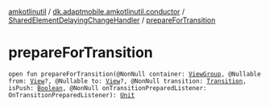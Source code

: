 [amkotlinutil](../../index.md) / [dk.adaptmobile.amkotlinutil.conductor](../index.md) / [SharedElementDelayingChangeHandler](index.md) / [prepareForTransition](prepare-for-transition.md)

# prepareForTransition

`open fun prepareForTransition(@NonNull container: `[`ViewGroup`](https://developer.android.com/reference/android/view/ViewGroup.html)`, @Nullable from: `[`View`](https://developer.android.com/reference/android/view/View.html)`?, @Nullable to: `[`View`](https://developer.android.com/reference/android/view/View.html)`?, @NonNull transition: `[`Transition`](https://developer.android.com/reference/android/transition/Transition.html)`, isPush: `[`Boolean`](https://kotlinlang.org/api/latest/jvm/stdlib/kotlin/-boolean/index.html)`, @NonNull onTransitionPreparedListener: OnTransitionPreparedListener): `[`Unit`](https://kotlinlang.org/api/latest/jvm/stdlib/kotlin/-unit/index.html)
